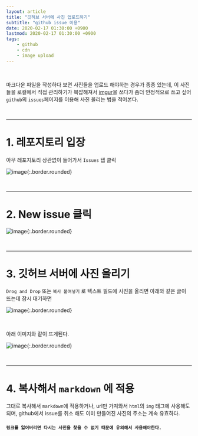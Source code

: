 ```yaml
---
layout: article
title: "깃허브 서버에 사진 업로드하기"
subtitle: "github issue 이용"
date: 2020-02-17 01:30:00 +0900
lastmod: 2020-02-17 01:30:00 +0900
tags: 
    - github
    - cdn
    - image upload
---
```


<br>

마크다운 파일을 작성하다 보면 사진들을 업로드 해야하는 경우가 종종 있는데, 이 사진들을 로컬에서 직접 관리하기가 복잡해져서 [imgur](https://imgur.com/)을 쓰다가 좀더 안정적으로 쓰고 싶어 `github`의 `issues`페이지를 이용해 사진 올리는 법을 적어본다.

<br>

---

# 1. 레포지토리 입장

아무 레포지토리 상관없이 들어가서 `Issues` 탭 클릭

![image](https://user-images.githubusercontent.com/59393359/74649540-233e9d00-51c3-11ea-819d-4f0e54f54fd2.png){:.border.rounded}

<br>

---

# 2. New issue 클릭
![image](https://user-images.githubusercontent.com/59393359/74649583-35204000-51c3-11ea-9e97-39ddba6083c4.png){:.border.rounded}

<br>

---

# 3. 깃허브 서버에 사진 올리기

`Drog and Drop` 또는 `복사 붙여넣기` 로 텍스트 필드에 사진을 올리면 아래와 같은 글이 뜨는데 잠시 대기하면

![image](https://user-images.githubusercontent.com/59393359/74649658-54b76880-51c3-11ea-93c4-f0c737d117a3.png){:.border.rounded}

<br>

아래 이미지와 같이 뜨게된다.

![image](https://user-images.githubusercontent.com/59393359/74649696-6dc01980-51c3-11ea-979c-24a267cb8773.png){:.border.rounded}

<br>

---

# 4. 복사해서 `markdown` 에 적용

그대로 복사해서 `markdown`에 적용하거나, url만 가져와서 `html`의 `img` 태그에 사용해도 되며, github에서 issue를 취소 해도 이미 만들어진 사진의 주소는 계속 유효하다.

#### `링크를 잃어버리면 다시는 사진을 찾을 수 없기 때문에 유의해서 사용해야한다.`

<br><br><br><br>